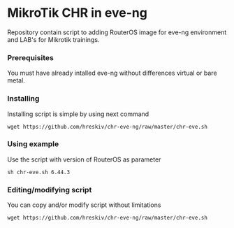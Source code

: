 # MikroTik CHR in eve-ng

Repository contain script to adding RouterOS image for eve-ng environment and LAB's for Mikrotik trainings.

### Prerequisites

You must have already intalled eve-ng without differences virtual or bare metal.

### Installing

Installing script is simple by using next command

```
wget https://github.com/hreskiv/chr-eve-ng/raw/master/chr-eve.sh
```
### Using example
Use the script with version of RouterOS as parameter

```
sh chr-eve.sh 6.44.3
```

### Editing/modifying script
You can copy and/or modify script without limitations 

```
wget https://github.com/hreskiv/chr-eve-ng/raw/master/chr-eve.sh
```
